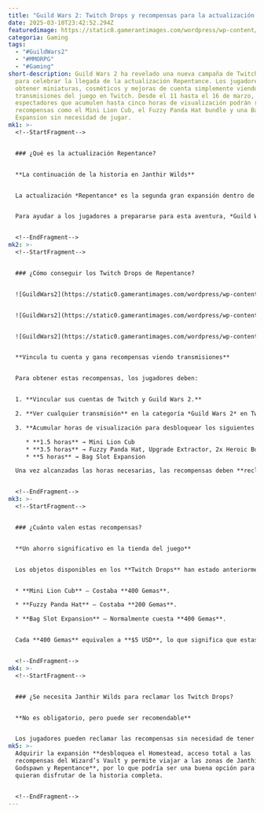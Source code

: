 ```yaml
---
title: "Guild Wars 2: Twitch Drops y recompensas para la actualización Repentance"
date: 2025-03-10T23:42:52.294Z
featuredimage: https://static0.gamerantimages.com/wordpress/wp-content/uploads/2025/03/guild-wars-2-repentance-twitch-drops.jpg?q=70&fit=crop&w=1140&h=&dpr=1
categoria: Gaming
tags:
  - "#GuildWars2"
  - "#MMORPG"
  - "#Gaming"
short-description: Guild Wars 2 ha revelado una nueva campaña de Twitch Drops
  para celebrar la llegada de la actualización Repentance. Los jugadores podrán
  obtener miniaturas, cosméticos y mejoras de cuenta simplemente viendo
  transmisiones del juego en Twitch. Desde el 11 hasta el 16 de marzo, los
  espectadores que acumulen hasta cinco horas de visualización podrán reclamar
  recompensas como el Mini Lion Cub, el Fuzzy Panda Hat bundle y una Bag Slot
  Expansion sin necesidad de jugar.
mk1: >-
  <!--StartFragment-->


  ### ¿Qué es la actualización Repentance?


  **La continuación de la historia en Janthir Wilds**


  La actualización *Repentance* es la segunda gran expansión dentro de *Janthir Wilds*. En esta nueva fase, los jugadores acompañarán al **Wayfinder** hasta los **Mistburned Barrens**, una zona de ruinas ancestrales Mursaat en **Bava Nisos**, donde la historia continúa tras la derrota del **Titán** en la actualización *Godspawn*.


  Para ayudar a los jugadores a prepararse para esta aventura, *Guild Wars 2* ha lanzado una serie de recompensas que podrán obtener **sin necesidad de iniciar sesión en el juego**.


  <!--EndFragment-->
mk2: >-
  <!--StartFragment-->


  ### ¿Cómo conseguir los Twitch Drops de Repentance?


  ![GuildWars2](https://static0.gamerantimages.com/wordpress/wp-content/uploads/2025/03/guild-wars-2-janthir-wilds-repentance-twitch-drops.jpg?q=49&fit=crop&w=750&h=422&dpr=2 "GuildWars2")


  ![GuildWars2](https://static0.gamerantimages.com/wordpress/wp-content/uploads/2025/03/guild-wars-2-janthir-wilds-repentance-mini-lion-cub-fuzzy-panda-hat-twitch-drops.jpg?q=49&fit=crop&w=750&h=422&dpr=2 "GuildWars2")


  ![GuildWars2](https://static0.gamerantimages.com/wordpress/wp-content/uploads/2025/03/guild-wars-2-janthir-wilds-repentance-mistburned-barrens-swamp-lake-bloodstone.jpg?q=49&fit=crop&w=750&h=422&dpr=2 "GuildWars2")


  **Vincula tu cuenta y gana recompensas viendo transmisiones**


  Para obtener estas recompensas, los jugadores deben:


  1. **Vincular sus cuentas de Twitch y Guild Wars 2.**

  2. **Ver cualquier transmisión** en la categoría *Guild Wars 2* en Twitch entre el **11 de marzo a las 9 AM PT y el 16 de marzo a las 11:59 PM PT**.

  3. **Acumular horas de visualización para desbloquear los siguientes premios:**

     * **1.5 horas** → Mini Lion Cub
     * **3.5 horas** → Fuzzy Panda Hat, Upgrade Extractor, 2x Heroic Boosters
     * **5 horas** → Bag Slot Expansion

  Una vez alcanzadas las horas necesarias, las recompensas deben **reclamarse desde el inventario de Twitch Drops**, y los objetos se enviarán por **correo dentro del juego en el próximo inicio de sesión**.


  <!--EndFragment-->
mk3: >-
  <!--StartFragment-->


  ### ¿Cuánto valen estas recompensas?


  **Un ahorro significativo en la tienda del juego**


  Los objetos disponibles en los **Twitch Drops** han estado anteriormente en la **Gem Store** de *Guild Wars 2*:


  * **Mini Lion Cub** – Costaba **400 Gemas**.

  * **Fuzzy Panda Hat** – Costaba **200 Gemas**.

  * **Bag Slot Expansion** – Normalmente cuesta **400 Gemas**.


  Cada **400 Gemas** equivalen a **$5 USD**, lo que significa que estas recompensas tienen un **valor estimado de $15 USD**, considerando también los **Heroic Boosters y el Upgrade Extractor**.


  <!--EndFragment-->
mk4: >-
  <!--StartFragment-->


  ### ¿Se necesita Janthir Wilds para reclamar los Twitch Drops?


  **No es obligatorio, pero puede ser recomendable**


  Los jugadores pueden reclamar las recompensas sin necesidad de tener la expansión **Janthir Wilds**, pero no podrán acceder a la zona de **Mistburned Barrens** sin ella.
mk5: >-
  Adquirir la expansión **desbloquea el Homestead, acceso total a las
  recompensas del Wizard’s Vault y permite viajar a las zonas de Janthir Wilds,
  Godspawn y Repentance**, por lo que podría ser una buena opción para quienes
  quieran disfrutar de la historia completa.


  <!--EndFragment-->
---
```

